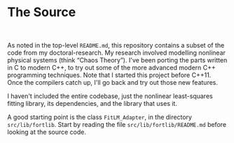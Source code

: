 The Source
==========

 

As noted in the top-level `README.md`, this repository contains a
subset of the code from my doctoral-research.  My research involved
modelling nonlinear physical systems (think “Chaos Theory”).  I've
been porting the parts written in C to modern C++, to try out some of
the more advanced modern C++ programming techniques.  Note that I
started this project before C++11.  Once the compilers catch up, I'll
go back and try out those new features.

I haven't included the entire codebase, just the nonlinear
least-squares fitting library, its dependencies, and the library that
uses it.

A good starting point is the class `FitLM_Adapter`, in the directory
`src/lib/fortlib`.  Start by reading the file
`src/lib/fortlib/README.md` before looking at the source code.
